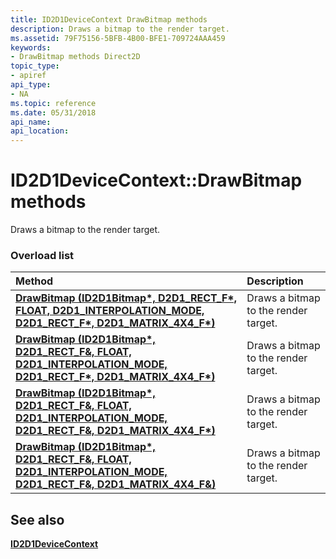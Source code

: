 ```yaml
---
title: ID2D1DeviceContext DrawBitmap methods
description: Draws a bitmap to the render target.
ms.assetid: 79F75156-5BFB-4B00-BFE1-709724AAA459
keywords:
- DrawBitmap methods Direct2D
topic_type:
- apiref
api_type:
- NA
ms.topic: reference
ms.date: 05/31/2018
api_name: 
api_location: 
---
```


# ID2D1DeviceContext::DrawBitmap methods

Draws a bitmap to the render target.

### Overload list



| Method                                                                                                                                                          | Description                                     |
|:----------------------------------------------------------------------------------------------------------------------------------------------------------------|:------------------------------------------------|
| [**DrawBitmap (ID2D1Bitmap\*, D2D1\_RECT\_F\*, FLOAT, D2D1\_INTERPOLATION\_MODE, D2D1\_RECT\_F\*, D2D1\_MATRIX\_4X4\_F\*)**](https://msdn.microsoft.com/library/Dn441539(v=VS.85).aspx) | Draws a bitmap to the render target.<br/> |
| [**DrawBitmap (ID2D1Bitmap\*, D2D1\_RECT\_F&, FLOAT, D2D1\_INTERPOLATION\_MODE, D2D1\_RECT\_F\*, D2D1\_MATRIX\_4X4\_F\*)**](https://msdn.microsoft.com/library/JJ841143(v=VS.85).aspx) | Draws a bitmap to the render target.<br/> |
| [**DrawBitmap (ID2D1Bitmap\*, D2D1\_RECT\_F&, FLOAT, D2D1\_INTERPOLATION\_MODE, D2D1\_RECT\_F&, D2D1\_MATRIX\_4X4\_F\*)**](https://msdn.microsoft.com/library/JJ841144(v=VS.85).aspx)  | Draws a bitmap to the render target.<br/> |
| [**DrawBitmap (ID2D1Bitmap\*, D2D1\_RECT\_F&, FLOAT, D2D1\_INTERPOLATION\_MODE, D2D1\_RECT\_F&, D2D1\_MATRIX\_4X4\_F&)**](https://msdn.microsoft.com/library/JJ841145(v=VS.85).aspx)   | Draws a bitmap to the render target.<br/> |



## See also

<dl> <dt>

[**ID2D1DeviceContext**](https://msdn.microsoft.com/library/Hh404479(v=VS.85).aspx)
</dt> </dl>

 

 





